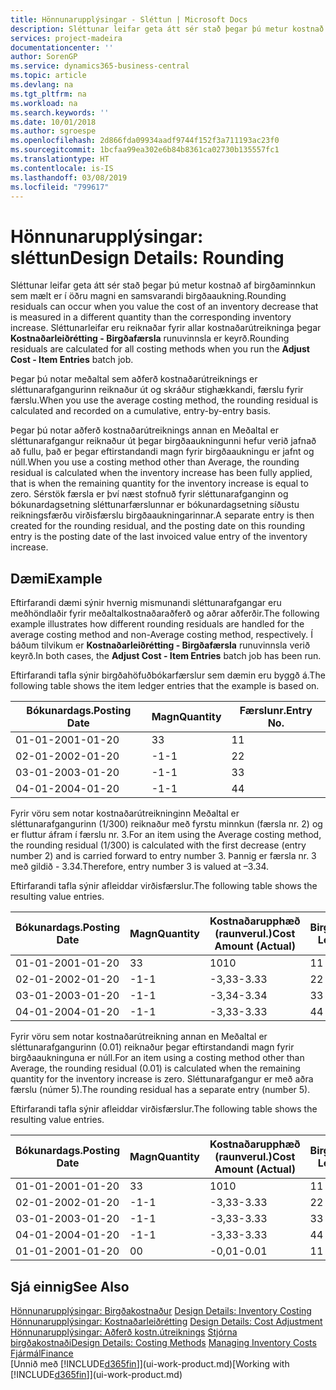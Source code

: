 ```yaml
---
title: Hönnunarupplýsingar - Sléttun | Microsoft Docs
description: Sléttunar leifar geta átt sér stað þegar þú metur kostnað af birgðaminnkun sem mælt er í öðru magni en samsvarandi birgðaaukning. Sléttunarleifar eru reiknaðar fyrir allar kostnaðarútreikninga þegar **Kostnaðarleiðrétting - Birgðafærsla** runuvinnsla er keyrð.
services: project-madeira
documentationcenter: ''
author: SorenGP
ms.service: dynamics365-business-central
ms.topic: article
ms.devlang: na
ms.tgt_pltfrm: na
ms.workload: na
ms.search.keywords: ''
ms.date: 10/01/2018
ms.author: sgroespe
ms.openlocfilehash: 2d866fda09934aadf9744f152f3a711193ac23f0
ms.sourcegitcommit: 1bcfaa99ea302e6b84b8361ca02730b135557fc1
ms.translationtype: HT
ms.contentlocale: is-IS
ms.lasthandoff: 03/08/2019
ms.locfileid: "799617"
---
```

# <a name="design-details-rounding"></a><span data-ttu-id="47e59-104">Hönnunarupplýsingar: sléttun</span><span class="sxs-lookup"><span data-stu-id="47e59-104">Design Details: Rounding</span></span>
<span data-ttu-id="47e59-105">Sléttunar leifar geta átt sér stað þegar þú metur kostnað af birgðaminnkun sem mælt er í öðru magni en samsvarandi birgðaaukning.</span><span class="sxs-lookup"><span data-stu-id="47e59-105">Rounding residuals can occur when you value the cost of an inventory decrease that is measured in a different quantity than the corresponding inventory increase.</span></span> <span data-ttu-id="47e59-106">Sléttunarleifar eru reiknaðar fyrir allar kostnaðarútreikninga þegar **Kostnaðarleiðrétting - Birgðafærsla** runuvinnsla er keyrð.</span><span class="sxs-lookup"><span data-stu-id="47e59-106">Rounding residuals are calculated for all costing methods when you run the **Adjust Cost - Item Entries** batch job.</span></span>  

 <span data-ttu-id="47e59-107">Þegar þú notar meðaltal sem aðferð kostnaðarútreiknings er sléttunarafgangurinn reiknaður út og skráður stighækkandi, færslu fyrir færslu.</span><span class="sxs-lookup"><span data-stu-id="47e59-107">When you use the average costing method, the rounding residual is calculated and recorded on a cumulative, entry-by-entry basis.</span></span>  

 <span data-ttu-id="47e59-108">Þegar þú notar aðferð kostnaðarútreiknings annan en Meðaltal er sléttunarafgangur reiknaður út þegar birgðaaukningunni hefur verið jafnað að fullu, það er þegar eftirstandandi magn fyrir birgðaaukningu er jafnt og núll.</span><span class="sxs-lookup"><span data-stu-id="47e59-108">When you use a costing method other than Average, the rounding residual is calculated when the inventory increase has been fully applied, that is when the remaining quantity for the inventory increase is equal to zero.</span></span> <span data-ttu-id="47e59-109">Sérstök færsla er því næst stofnuð fyrir sléttunarafganginn og bókunardagsetning sléttunarfærslunnar er bókunardagsetning síðustu reikningsfærðu virðisfærslu birgðaaukningarinnar.</span><span class="sxs-lookup"><span data-stu-id="47e59-109">A separate entry is then created for the rounding residual, and the posting date on this rounding entry is the posting date of the last invoiced value entry of the inventory increase.</span></span>  

## <a name="example"></a><span data-ttu-id="47e59-110">Dæmi</span><span class="sxs-lookup"><span data-stu-id="47e59-110">Example</span></span>  
 <span data-ttu-id="47e59-111">Eftirfarandi dæmi sýnir hvernig mismunandi sléttunarafgangar eru meðhöndlaðir fyrir meðaltalkostnaðaraðferð og aðrar aðferðir.</span><span class="sxs-lookup"><span data-stu-id="47e59-111">The following example illustrates how different rounding residuals are handled for the average costing method and non-Average costing method, respectively.</span></span> <span data-ttu-id="47e59-112">Í báðum tilvikum er **Kostnaðarleiðrétting - Birgðafærsla** runuvinnsla verið keyrð.</span><span class="sxs-lookup"><span data-stu-id="47e59-112">In both cases, the **Adjust Cost - Item Entries** batch job has been run.</span></span>  

 <span data-ttu-id="47e59-113">Eftirfarandi tafla sýnir birgðahöfuðbókarfærslur sem dæmin eru byggð á.</span><span class="sxs-lookup"><span data-stu-id="47e59-113">The following table shows the item ledger entries that the example is based on.</span></span>  

|<span data-ttu-id="47e59-114">Bókunardags.</span><span class="sxs-lookup"><span data-stu-id="47e59-114">Posting Date</span></span>|<span data-ttu-id="47e59-115">Magn</span><span class="sxs-lookup"><span data-stu-id="47e59-115">Quantity</span></span>|<span data-ttu-id="47e59-116">Færslunr.</span><span class="sxs-lookup"><span data-stu-id="47e59-116">Entry No.</span></span>|  
|------------------|--------------|---------------|  
|<span data-ttu-id="47e59-117">01-01-20</span><span class="sxs-lookup"><span data-stu-id="47e59-117">01-01-20</span></span>|<span data-ttu-id="47e59-118">3</span><span class="sxs-lookup"><span data-stu-id="47e59-118">3</span></span>|<span data-ttu-id="47e59-119">1</span><span class="sxs-lookup"><span data-stu-id="47e59-119">1</span></span>|  
|<span data-ttu-id="47e59-120">02-01-20</span><span class="sxs-lookup"><span data-stu-id="47e59-120">02-01-20</span></span>|<span data-ttu-id="47e59-121">-1</span><span class="sxs-lookup"><span data-stu-id="47e59-121">-1</span></span>|<span data-ttu-id="47e59-122">2</span><span class="sxs-lookup"><span data-stu-id="47e59-122">2</span></span>|  
|<span data-ttu-id="47e59-123">03-01-20</span><span class="sxs-lookup"><span data-stu-id="47e59-123">03-01-20</span></span>|<span data-ttu-id="47e59-124">-1</span><span class="sxs-lookup"><span data-stu-id="47e59-124">-1</span></span>|<span data-ttu-id="47e59-125">3</span><span class="sxs-lookup"><span data-stu-id="47e59-125">3</span></span>|  
|<span data-ttu-id="47e59-126">04-01-20</span><span class="sxs-lookup"><span data-stu-id="47e59-126">04-01-20</span></span>|<span data-ttu-id="47e59-127">-1</span><span class="sxs-lookup"><span data-stu-id="47e59-127">-1</span></span>|<span data-ttu-id="47e59-128">4</span><span class="sxs-lookup"><span data-stu-id="47e59-128">4</span></span>|  

 <span data-ttu-id="47e59-129">Fyrir vöru sem notar kostnaðarútreikninginn Meðaltal er sléttunarafgangurinn (1/300) reiknaður með fyrstu minnkun (færsla nr. 2) og er fluttur áfram í færslu nr. 3.</span><span class="sxs-lookup"><span data-stu-id="47e59-129">For an item using the Average costing method, the rounding residual (1/300) is calculated with the first decrease (entry number 2) and is carried forward to entry number 3.</span></span> <span data-ttu-id="47e59-130">Þannig er færsla nr. 3 með gildið - 3.34.</span><span class="sxs-lookup"><span data-stu-id="47e59-130">Therefore, entry number 3 is valued at –3.34.</span></span>  

 <span data-ttu-id="47e59-131">Eftirfarandi tafla sýnir afleiddar virðisfærslur.</span><span class="sxs-lookup"><span data-stu-id="47e59-131">The following table shows the resulting value entries.</span></span>  

|<span data-ttu-id="47e59-132">Bókunardags.</span><span class="sxs-lookup"><span data-stu-id="47e59-132">Posting Date</span></span>|<span data-ttu-id="47e59-133">Magn</span><span class="sxs-lookup"><span data-stu-id="47e59-133">Quantity</span></span>|<span data-ttu-id="47e59-134">Kostnaðarupphæð (raunverul.)</span><span class="sxs-lookup"><span data-stu-id="47e59-134">Cost Amount (Actual)</span></span>|<span data-ttu-id="47e59-135">Birgðafærslunr.</span><span class="sxs-lookup"><span data-stu-id="47e59-135">Item Ledger Entry No.</span></span>|<span data-ttu-id="47e59-136">Færslunr.</span><span class="sxs-lookup"><span data-stu-id="47e59-136">Entry No.</span></span>|  
|------------------|--------------|----------------------------|---------------------------|---------------|  
|<span data-ttu-id="47e59-137">01-01-20</span><span class="sxs-lookup"><span data-stu-id="47e59-137">01-01-20</span></span>|<span data-ttu-id="47e59-138">3</span><span class="sxs-lookup"><span data-stu-id="47e59-138">3</span></span>|<span data-ttu-id="47e59-139">10</span><span class="sxs-lookup"><span data-stu-id="47e59-139">10</span></span>|<span data-ttu-id="47e59-140">1</span><span class="sxs-lookup"><span data-stu-id="47e59-140">1</span></span>|<span data-ttu-id="47e59-141">1</span><span class="sxs-lookup"><span data-stu-id="47e59-141">1</span></span>|  
|<span data-ttu-id="47e59-142">02-01-20</span><span class="sxs-lookup"><span data-stu-id="47e59-142">02-01-20</span></span>|<span data-ttu-id="47e59-143">-1</span><span class="sxs-lookup"><span data-stu-id="47e59-143">-1</span></span>|<span data-ttu-id="47e59-144">-3,33</span><span class="sxs-lookup"><span data-stu-id="47e59-144">-3.33</span></span>|<span data-ttu-id="47e59-145">2</span><span class="sxs-lookup"><span data-stu-id="47e59-145">2</span></span>|<span data-ttu-id="47e59-146">2</span><span class="sxs-lookup"><span data-stu-id="47e59-146">2</span></span>|  
|<span data-ttu-id="47e59-147">03-01-20</span><span class="sxs-lookup"><span data-stu-id="47e59-147">03-01-20</span></span>|<span data-ttu-id="47e59-148">-1</span><span class="sxs-lookup"><span data-stu-id="47e59-148">-1</span></span>|<span data-ttu-id="47e59-149">-3,34</span><span class="sxs-lookup"><span data-stu-id="47e59-149">-3.34</span></span>|<span data-ttu-id="47e59-150">3</span><span class="sxs-lookup"><span data-stu-id="47e59-150">3</span></span>|<span data-ttu-id="47e59-151">3</span><span class="sxs-lookup"><span data-stu-id="47e59-151">3</span></span>|  
|<span data-ttu-id="47e59-152">04-01-20</span><span class="sxs-lookup"><span data-stu-id="47e59-152">04-01-20</span></span>|<span data-ttu-id="47e59-153">-1</span><span class="sxs-lookup"><span data-stu-id="47e59-153">-1</span></span>|<span data-ttu-id="47e59-154">-3,33</span><span class="sxs-lookup"><span data-stu-id="47e59-154">-3.33</span></span>|<span data-ttu-id="47e59-155">4</span><span class="sxs-lookup"><span data-stu-id="47e59-155">4</span></span>|<span data-ttu-id="47e59-156">4</span><span class="sxs-lookup"><span data-stu-id="47e59-156">4</span></span>|  

 <span data-ttu-id="47e59-157">Fyrir vöru sem notar kostnaðarútreikning annan en Meðaltal er sléttunarafgangurinn (0.01) reiknaður þegar eftirstandandi magn fyrir birgðaaukninguna er núll.</span><span class="sxs-lookup"><span data-stu-id="47e59-157">For an item using a costing method other than Average, the rounding residual (0.01) is calculated when the remaining quantity for the inventory increase is zero.</span></span> <span data-ttu-id="47e59-158">Sléttunarafgangur er með aðra færslu (númer 5).</span><span class="sxs-lookup"><span data-stu-id="47e59-158">The rounding residual has a separate entry (number 5).</span></span>  

 <span data-ttu-id="47e59-159">Eftirfarandi tafla sýnir afleiddar virðisfærslur.</span><span class="sxs-lookup"><span data-stu-id="47e59-159">The following table shows the resulting value entries.</span></span>  

|<span data-ttu-id="47e59-160">Bókunardags.</span><span class="sxs-lookup"><span data-stu-id="47e59-160">Posting Date</span></span>|<span data-ttu-id="47e59-161">Magn</span><span class="sxs-lookup"><span data-stu-id="47e59-161">Quantity</span></span>|<span data-ttu-id="47e59-162">Kostnaðarupphæð (raunverul.)</span><span class="sxs-lookup"><span data-stu-id="47e59-162">Cost Amount (Actual)</span></span>|<span data-ttu-id="47e59-163">Birgðafærslunr.</span><span class="sxs-lookup"><span data-stu-id="47e59-163">Item Ledger Entry No.</span></span>|<span data-ttu-id="47e59-164">Færslunr.</span><span class="sxs-lookup"><span data-stu-id="47e59-164">Entry No.</span></span>|  
|------------------|--------------|----------------------------|---------------------------|---------------|  
|<span data-ttu-id="47e59-165">01-01-20</span><span class="sxs-lookup"><span data-stu-id="47e59-165">01-01-20</span></span>|<span data-ttu-id="47e59-166">3</span><span class="sxs-lookup"><span data-stu-id="47e59-166">3</span></span>|<span data-ttu-id="47e59-167">10</span><span class="sxs-lookup"><span data-stu-id="47e59-167">10</span></span>|<span data-ttu-id="47e59-168">1</span><span class="sxs-lookup"><span data-stu-id="47e59-168">1</span></span>|<span data-ttu-id="47e59-169">1</span><span class="sxs-lookup"><span data-stu-id="47e59-169">1</span></span>|  
|<span data-ttu-id="47e59-170">02-01-20</span><span class="sxs-lookup"><span data-stu-id="47e59-170">02-01-20</span></span>|<span data-ttu-id="47e59-171">-1</span><span class="sxs-lookup"><span data-stu-id="47e59-171">-1</span></span>|<span data-ttu-id="47e59-172">-3,33</span><span class="sxs-lookup"><span data-stu-id="47e59-172">-3.33</span></span>|<span data-ttu-id="47e59-173">2</span><span class="sxs-lookup"><span data-stu-id="47e59-173">2</span></span>|<span data-ttu-id="47e59-174">2</span><span class="sxs-lookup"><span data-stu-id="47e59-174">2</span></span>|  
|<span data-ttu-id="47e59-175">03-01-20</span><span class="sxs-lookup"><span data-stu-id="47e59-175">03-01-20</span></span>|<span data-ttu-id="47e59-176">-1</span><span class="sxs-lookup"><span data-stu-id="47e59-176">-1</span></span>|<span data-ttu-id="47e59-177">-3,33</span><span class="sxs-lookup"><span data-stu-id="47e59-177">-3.33</span></span>|<span data-ttu-id="47e59-178">3</span><span class="sxs-lookup"><span data-stu-id="47e59-178">3</span></span>|<span data-ttu-id="47e59-179">3</span><span class="sxs-lookup"><span data-stu-id="47e59-179">3</span></span>|  
|<span data-ttu-id="47e59-180">04-01-20</span><span class="sxs-lookup"><span data-stu-id="47e59-180">04-01-20</span></span>|<span data-ttu-id="47e59-181">-1</span><span class="sxs-lookup"><span data-stu-id="47e59-181">-1</span></span>|<span data-ttu-id="47e59-182">-3,33</span><span class="sxs-lookup"><span data-stu-id="47e59-182">-3.33</span></span>|<span data-ttu-id="47e59-183">4</span><span class="sxs-lookup"><span data-stu-id="47e59-183">4</span></span>|<span data-ttu-id="47e59-184">4</span><span class="sxs-lookup"><span data-stu-id="47e59-184">4</span></span>|  
|<span data-ttu-id="47e59-185">01-01-20</span><span class="sxs-lookup"><span data-stu-id="47e59-185">01-01-20</span></span>|<span data-ttu-id="47e59-186">0</span><span class="sxs-lookup"><span data-stu-id="47e59-186">0</span></span>|<span data-ttu-id="47e59-187">-0,01</span><span class="sxs-lookup"><span data-stu-id="47e59-187">-0.01</span></span>|<span data-ttu-id="47e59-188">1</span><span class="sxs-lookup"><span data-stu-id="47e59-188">1</span></span>|<span data-ttu-id="47e59-189">5</span><span class="sxs-lookup"><span data-stu-id="47e59-189">5</span></span>|  

## <a name="see-also"></a><span data-ttu-id="47e59-190">Sjá einnig</span><span class="sxs-lookup"><span data-stu-id="47e59-190">See Also</span></span>  
 <span data-ttu-id="47e59-191">[Hönnunarupplýsingar: Birgðakostnaður](design-details-inventory-costing.md) </span><span class="sxs-lookup"><span data-stu-id="47e59-191">[Design Details: Inventory Costing](design-details-inventory-costing.md) </span></span>  
 <span data-ttu-id="47e59-192">[Hönnunarupplýsingar: Kostnaðarleiðrétting](design-details-cost-adjustment.md) </span><span class="sxs-lookup"><span data-stu-id="47e59-192">[Design Details: Cost Adjustment](design-details-cost-adjustment.md) </span></span>  
 <span data-ttu-id="47e59-193">[Hönnunarupplýsingar: Aðferð kostn.útreiknings](design-details-costing-methods.md) [Stjórna birgðakostnaði](finance-manage-inventory-costs.md)</span><span class="sxs-lookup"><span data-stu-id="47e59-193">[Design Details: Costing Methods](design-details-costing-methods.md) [Managing Inventory Costs](finance-manage-inventory-costs.md)</span></span>  
 [<span data-ttu-id="47e59-194">Fjármál</span><span class="sxs-lookup"><span data-stu-id="47e59-194">Finance</span></span>](finance.md)  
 <span data-ttu-id="47e59-195">[Unnið með [!INCLUDE[d365fin](includes/d365fin_md.md)]](ui-work-product.md)</span><span class="sxs-lookup"><span data-stu-id="47e59-195">[Working with [!INCLUDE[d365fin](includes/d365fin_md.md)]](ui-work-product.md)</span></span>
